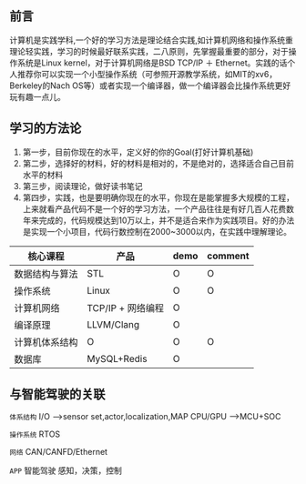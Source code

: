 ## 前言
计算机是实践学科,一个好的学习方法是理论结合实践,如计算机网络和操作系统重理论轻实践，学习的时候最好联系实践，二八原则，先掌握最重要的部分，对于操作系统是Linux kernel，对于计算机网络是BSD TCP/IP ＋ Ethernet。实践的话个人推荐你可以实现一个小型操作系统（可参照开源教学系统，如MIT的xv6，Berkeley的Nach OS等）或者实现一个编译器，做一个编译器会比操作系统更好玩有趣一点儿。

## 学习的方法论
1. 第一步，目前你现在的水平，定义好的你的Goal(打好计算机基础)
2. 第二步，选择好的材料，好的材料是相对的，不是绝对的，选择适合自己目前水平的材料
3. 第三步，阅读理论，做好读书笔记
4. 第四步，实践，也是要明确你现在的水平，你现在是能掌握多大规模的工程，上来就看产品代码不是一个好的学习方法，一个产品往往是有好几百人花费数年来完成的，代码规模达到10万以上，并不是适合来作为实践项目。好的办法是实现一个小项目，代码行数控制在2000~3000以内，在实践中理解理论。

核心课程| 产品|demo|comment
-----|-----|-----|-----
 数据结构与算法 |STL|O |O
 操作系统 |Linux|O|O
 计算机网络 |TCP/IP + 网络编程|O
 编译原理 |LLVM/Clang|O|
 计算机体系结构 |O|O|O
 数据库 |MySQL+Redis|O|

## 与智能驾驶的关联
`体系结构`
I/O -->sensor set,actor,localization,MAP
CPU/GPU  -->MCU+SOC

`操作系统`
RTOS

`网络`
CAN/CANFD/Ethernet

`APP` 智能驾驶 感知，决策，控制



